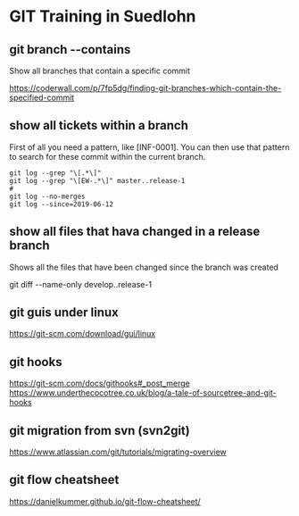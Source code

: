 # GIT Training in Suedlohn 
## git branch --contains 

Show all branches that contain a specific commit

https://coderwall.com/p/7fp5dg/finding-git-branches-which-contain-the-specified-commit

## show all tickets within a branch 

First of all you need a pattern, like [INF-0001].
You can then use that pattern to search for these commit within the current branch.

```
git log --grep "\[.*\]"
git log --grep "\[EW-.*\]" master..release-1
# 
git log --no-merges 
git log --since=2019-06-12
```
## show all files that hava changed in a release branch 

Shows all the files that have been changed since the branch was created 

git diff --name-only develop..release-1

## git guis under linux

https://git-scm.com/download/gui/linux

## git hooks 

https://git-scm.com/docs/githooks#_post_merge
https://www.underthecocotree.co.uk/blog/a-tale-of-sourcetree-and-git-hooks

## git migration from svn (svn2git) 

https://www.atlassian.com/git/tutorials/migrating-overview

## git flow cheatsheet 
https://danielkummer.github.io/git-flow-cheatsheet/
